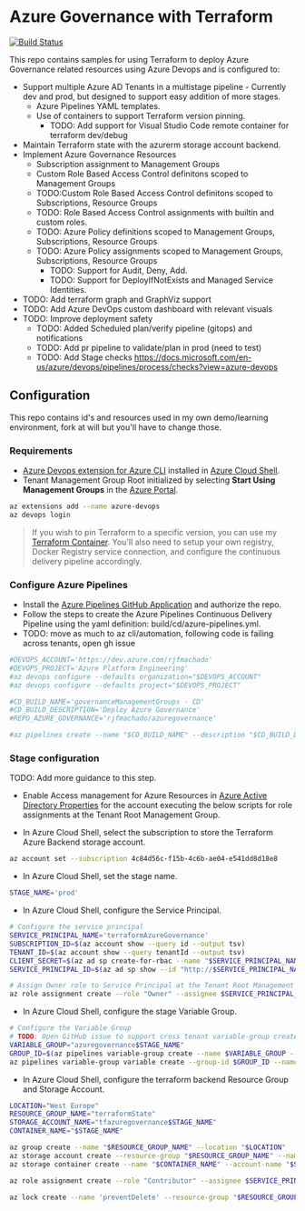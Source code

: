 # Azure Governance with Terraform

[![Build Status](https://dev.azure.com/rjfmachado/azuredemos/_apis/build/status/rjfmachado.azuregovernance?branchName=master)](https://dev.azure.com/rjfmachado/azuredemos/_build/latest?definitionId=20&branchName=master)

This repo contains samples for using Terraform to deploy Azure Governance related resources using Azure Devops and is configured to:

- Support multiple Azure AD Tenants in a multistage pipeline - Currently dev and prod, but designed to support easy addition of more stages.
  - Azure Pipelines YAML templates.
  - Use of containers to support Terraform version pinning.
    - TODO: Add support for Visual Studio Code remote container for terraform dev/debug
- Maintain Terraform state with the azurerm storage account backend.
- Implement Azure Governance Resources
  - Subscription assignment to Management Groups
  - Custom Role Based Access Control definitons scoped to Management Groups
  - TODO:Custom Role Based Access Control definitons scoped to Subscriptions, Resource Groups
  - TODO: Role Based Access Control assignments with builtin and custom roles.
  - TODO: Azure Policy definitions scoped to Management Groups, Subscriptions, Resource Groups
  - TODO: Azure Policy assignments scoped to Management Groups, Subscriptions, Resource Groups
    - TODO: Support for Audit, Deny, Add.
    - TODO: Support for DeployIfNotExists and Managed Service Identities.
- TODO: Add terraform graph and GraphViz support
- TODO: Add Azure DevOps custom dashboard with relevant visuals
- TODO: Improve deployment safety
  - TODO: Added Scheduled plan/verify pipeline (gitops) and notifications
  - TODO: Add pr pipeline to validate/plan in prod (need to test)
  - TODO: Add Stage checks https://docs.microsoft.com/en-us/azure/devops/pipelines/process/checks?view=azure-devops

## Configuration

This repo contains id's and resources used in my own demo/learning environment, fork at will but you'll have to change those.

### Requirements

- [Azure Devops extension for Azure CLI](https://github.com/Azure/azure-devops-cli-extension) installed in [Azure Cloud Shell](https://shell.azure.com/).
- Tenant Management Group Root initialized by selecting **Start Using Management Groups** in the [Azure Portal](https://portal.azure.com/#blade/Microsoft_Azure_ManagementGroups/HierarchyBlade).

```bash
az extensions add --name azure-devops
az devops login
```

> If you wish to pin Terraform to a specific version, you can use my [Terraform Container](https://github.com/rjfmachado/containers/tree/master/src/terraform). You'll also need to setup your own registry, Docker Registry service connection, and configure the continuous delivery pipeline accordingly.

### Configure Azure Pipelines

- Install the [Azure Pipelines GitHub Application](https://github.com/apps/azure-pipelines) and authorize the repo.
- Follow the steps to create the Azure Pipelines Continuous Delivery Pipeline using the yaml definition: build/cd/azure-pipelines.yml.
- TODO: move as much to az cli/automation, following code is failing across tenants, open gh issue

```bash
#DEVOPS_ACCOUNT='https://dev.azure.com/rjfmachado'
#DEVOPS_PROJECT='Azure Platform Engineering'
#az devops configure --defaults organization="$DEVOPS_ACCOUNT"
#az devops configure --defaults project="$DEVOPS_PROJECT"

#CD_BUILD_NAME='governanceManagementGroups - CD'
#CD_BUILD_DESCRIPTION='Deploy Azure Governance'
#REPO_AZURE_GOVERNANCE='rjfmachado/azuregovernance'

#az pipelines create --name "$CD_BUILD_NAME" --description "$CD_BUILD_DESCRIPTION" --repository $REPO_AZURE_GOVERNANCE --branch master --yml-path build/cd/azure-pipelines.yml --service-connection rjfmachado --repository-type github
```

### Stage configuration

TODO: Add more guidance to this step.

- Enable Access management for Azure Resources in [Azure Active Directory Properties](https://portal.azure.com/#blade/Microsoft_AAD_IAM/ActiveDirectoryMenuBlade/Properties) for the account executing the below scripts for role assignments at the Tenant Root Management Group.

- In Azure Cloud Shell, select the subscription to store the Terraform Azure Backend storage account.

```bash
az account set --subscription 4c84d56c-f15b-4c6b-ae04-e541dd8d18e8
```
- In Azure Cloud Shell, set the stage name.

```bash
STAGE_NAME='prod'
```

- In Azure Cloud Shell, configure the Service Principal.

```bash
# Configure the service principal
SERVICE_PRINCIPAL_NAME='terraformAzureGovernance'
SUBSCRIPTION_ID=$(az account show --query id --output tsv)
TENANT_ID=$(az account show --query tenantId --output tsv)
CLIENT_SECRET=$(az ad sp create-for-rbac --name "$SERVICE_PRINCIPAL_NAME" --skip-assignment --years 1 --query password --output tsv)
SERVICE_PRINCIPAL_ID=$(az ad sp show --id "http://$SERVICE_PRINCIPAL_NAME" --query appId --output tsv)

# Assign Owner role to Service Principal at the Tenant Root Management Group
az role assignment create --role "Owner" --assignee $SERVICE_PRINCIPAL_ID --scope "/providers/Microsoft.Management/managementGroups/$TENANT_ID"
```

- In Azure Cloud Shell, configure the stage Variable Group.

```bash
# Configure the Variable Group
# TODO: Open GitHub issue to support cross tenant variable-group create with PAT auth. use az login to the tenant connected to Azure DevOps as a workaround.
VARIABLE_GROUP="azuregovernance$STAGE_NAME"
GROUP_ID=$(az pipelines variable-group create --name $VARIABLE_GROUP --authorize false --variables ARM_CLIENT_ID=$SERVICE_PRINCIPAL_ID ARM_SUBSCRIPTION_ID=$SUBSCRIPTION_ID ARM_TENANT_ID=$TENANT_ID --query id --output tsv)
az pipelines variable-group variable create --group-id $GROUP_ID --name ARM_CLIENT_SECRET --value $CLIENT_SECRET --secret true
```

- In Azure Cloud Shell, configure the terraform backend Resource Group and Storage Account.

```bash
LOCATION="West Europe"
RESOURCE_GROUP_NAME="terraformState"
STORAGE_ACCOUNT_NAME="tfazuregovernance$STAGE_NAME"
CONTAINER_NAME="$STAGE_NAME"

az group create --name "$RESOURCE_GROUP_NAME" --location "$LOCATION"
az storage account create --resource-group "$RESOURCE_GROUP_NAME" --name "$STORAGE_ACCOUNT_NAME" --sku Standard_LRS --encryption-services blob --https-only --kind StorageV2
az storage container create --name "$CONTAINER_NAME" --account-name "$STORAGE_ACCOUNT_NAME"

az role assignment create --role "Contributor" --assignee $SERVICE_PRINCIPAL_ID --resource-group "$RESOURCE_GROUP_NAME"

az lock create --name 'preventDelete' --resource-group "$RESOURCE_GROUP_NAME" --lock-type CanNotDelete

```
